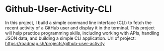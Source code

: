 # Github-User-Activity-CLI
In this project, I build a simple command line interface (CLI) to fetch the recent activity of a GitHub user and display it in the terminal. This project will help practice programming skills, including working with APIs, handling JSON data, and building a simple CLI application.
Url of project: https://roadmap.sh/projects/github-user-activity
